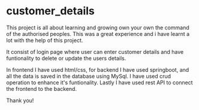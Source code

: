 # customer_details
This project is all about learning and growing own your own the command of the authorised peoples.
This was a great experience and i have learnt a lot with the help of this project.


It consist of login page where user can enter customer details and have funtionality to delete or update the users details.

In frontend I have used html/css, for backend I have used springboot, and all the data is saved in the database using MySql.
I have used crud operation to enhance it's funtionality.
Lastly I have used rest API to connect the frontend to the backend.

Thank you!
